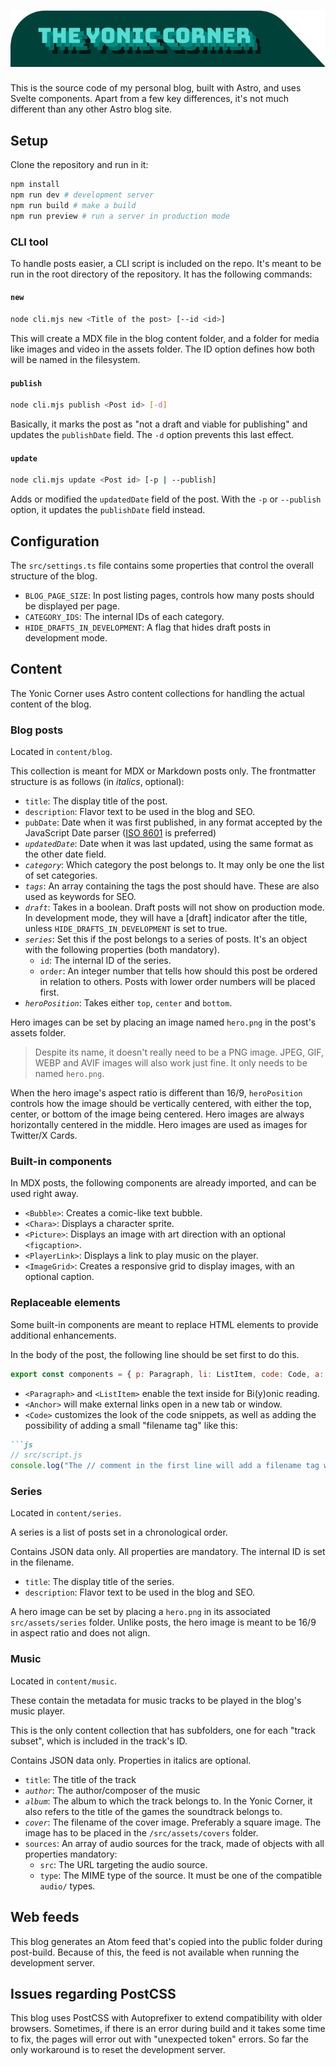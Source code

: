 # ![The Yonic Corner](./public/img/desktop-logo.svg)

This is the source code of my personal blog, built with Astro, and uses Svelte components. Apart from a few key differences, it's not much different than any other Astro blog site.

## Setup

Clone the repository and run in it:

```bash
npm install
npm run dev # development server
npm run build # make a build
npm run preview # run a server in production mode
```

### CLI tool

To handle posts easier, a CLI script is included on the repo. It's meant to be run in the root directory of the repository. It has the following commands:

#### `new`

```bash
node cli.mjs new <Title of the post> [--id <id>]
```

This will create a MDX file in the blog content folder, and a folder for media like images and video in the assets folder. The ID option defines how both will be named in the filesystem.

#### `publish`

```bash
node cli.mjs publish <Post id> [-d]
```

Basically, it marks the post as "not a draft and viable for publishing" and updates the `publishDate` field. The `-d` option prevents this last effect.

#### `update`

```bash
node cli.mjs update <Post id> [-p | --publish]
```

Adds or modified the `updatedDate` field of the post. With the `-p` or `--publish` option, it updates the `publishDate` field instead.

## Configuration

The `src/settings.ts` file contains some properties that control the overall structure of the blog.

* `BLOG_PAGE_SIZE`: In post listing pages, controls how many posts should be displayed per page.
* `CATEGORY_IDS`: The internal IDs of each category.
* `HIDE_DRAFTS_IN_DEVELOPMENT`: A flag that hides draft posts in development mode.

## Content

The Yonic Corner uses Astro content collections for handling the actual content of the blog.

### Blog posts

Located in `content/blog`.

This collection is meant for MDX or Markdown posts only. The frontmatter structure is as follows (in *italics*, optional):

* `title`: The display title of the post.
* `description`: Flavor text to be used in the blog and SEO.
* `pubDate`: Date when it was first published, in any format accepted by the JavaScript Date parser ([ISO 8601](https://en.wikipedia.org/wiki/ISO_8601) is preferred)
* *`updatedDate`*: Date when it was last updated, using the same format as the other date field.
* *`category`*: Which category the post belongs to. It may only be one the list of set categories.
* *`tags`*: An array containing the tags the post should have. These are also used as keywords for SEO.
* *`draft`*: Takes in a boolean. Draft posts will not show on production mode. In development mode, they will have a \[draft\] indicator after the title, unless `HIDE_DRAFTS_IN_DEVELOPMENT` is set to true.
* *`series`*: Set this if the post belongs to a series of posts. It's an object with the following properties (both mandatory).
  * `id`: The internal ID of the series.
  * `order`: An integer number that tells how should this post be ordered in relation to others. Posts with lower order numbers will be placed first.
* *`heroPosition`*: Takes either `top`, `center` and `bottom`.

Hero images can be set by placing an image named `hero.png` in the post's assets folder.

> Despite its name, it doesn't really need to be a PNG image. JPEG, GIF, WEBP and AVIF images will also work just fine. It only needs to be named `hero.png`.

When the hero image's aspect ratio is different than 16/9, `heroPosition` controls how the image should be vertically centered, with either the top, center, or bottom of the image being centered. Hero images are always horizontally centered in the middle. Hero images are used as images for Twitter/X Cards.

### Built-in components

In MDX posts, the following components are already imported, and can be used right away.

* `<Bubble>`: Creates a comic-like text bubble.
* `<Chara>`: Displays a character sprite.
* `<Picture>`: Displays an image with art direction with an optional `<figcaption>`.
* `<PlayerLink>`: Displays a link to play music on the player.
* `<ImageGrid>`: Creates a responsive grid to display images, with an optional caption.

### Replaceable elements

Some built-in components are meant to replace HTML elements to provide additional enhancements.

In the body of the post, the following line should be set first to do this.

```js
export const components = { p: Paragraph, li: ListItem, code: Code, a: Anchor };
```

* `<Paragraph>` and `<ListItem>` enable the text inside for Bi(y)onic reading.
* `<Anchor>` will make external links open in a new tab or window.
* `<Code>` customizes the look of the code snippets, as well as adding the possibility of adding a small "filename tag" like this:
```markdown
```js
// src/script.js
console.log("The // comment in the first line will add a filename tag with the name 'src/script.js'");
```

### Series

Located in `content/series`.

A series is a list of posts set in a chronological order.

Contains JSON data only. All properties are mandatory. The internal ID is set in the filename.

* `title`: The display title of the series.
* `description`: Flavor text to be used in the blog and SEO.

A hero image can be set by placing a `hero.png` in its associated `src/assets/series` folder. Unlike posts, the hero image is meant to be 16/9 in aspect ratio and does not align.

### Music

Located in `content/music`.

These contain the metadata for music tracks to be played in the blog's music player.

This is the only content collection that has subfolders, one for each "track subset", which is included in the track's ID.

Contains JSON data only. Properties in italics are optional.

* `title`: The title of the track
* *`author`*: The author/composer of the music
* *`album`*: The album to which the track belongs to. In the Yonic Corner, it also refers to the title of the games the soundtrack belongs to.
* *`cover`*: The filename of the cover image. Preferably a square image. The image has to be placed in the `/src/assets/covers` folder.
* `sources`: An array of audio sources for the track, made of objects with all properties mandatory:
  * `src`: The URL targeting the audio source.
  * `type`: The MIME type of the source. It must be one of the compatible `audio/` types.

## Web feeds

This blog generates an Atom feed that's copied into the public folder during post-build. Because of this, the feed is not available when running the development server.

## Issues regarding PostCSS

This blog uses PostCSS with Autoprefixer to extend compatibility with older browsers. Sometimes, if there is an error during build and it takes some time to fix, the pages will error out with "unexpected token" errors. So far the only workaround is to reset the development server.